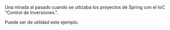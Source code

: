 Una mirada al pasado cuando se utlizaba los proyectos de Spring con el IoC "Control de Inversiones.".

Puede ser de utilidad este ejemplo. 
